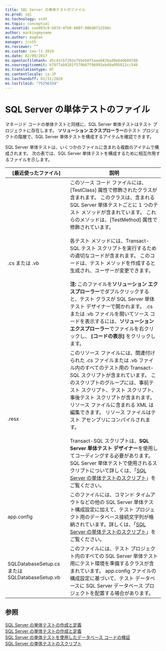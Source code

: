 ```yaml
---
title: SQL Server の単体テストのファイル
ms.prod: sql
ms.technology: ssdt
ms.topic: conceptual
ms.assetid: cee093c9-b97d-4fb0-b80f-806d071259dc
author: markingmyname
ms.author: maghan
manager: jroth
ms.reviewer: “”
ms.custom: seo-lt-2019
ms.date: 02/09/2017
ms.openlocfilehash: 45c43cbf392e795eb0f5aee6876ad9e649b09788
ms.sourcegitcommit: b78f7ab9281f570b87f96991ebd9a095812cc546
ms.translationtype: HT
ms.contentlocale: ja-JP
ms.lasthandoff: 01/31/2020
ms.locfileid: "75256334"
---
```

# <a name="sql-server-unit-test-files"></a>SQL Server の単体テストのファイル

マネージド コードの単体テストと同様に、SQL Server 単体テストはテスト プロジェクトに存在します。 **ソリューション エクスプローラー**のテスト プロジェクトの階層で、SQL Server 単体テストを構成するアイテムを確認できます。  
  
SQL Server 単体テストは、いくつかのファイルに含まれる複数のアイテムで構成されます。 次の表では、SQL Server 単体テストを構成するために相互作用するファイルを示します。  
  
|**[最近使ったファイル]**|**説明**|  
|------------|-------------------|  
|.cs または .vb|このソース コード ファイルには、[TestClass] 属性で修飾されたクラスが含まれます。 このクラスは、含まれる SQL Server 単体テストごとに 1 つのテスト メソッドが含まれています。 これらのメソッドは、[TestMethod] 属性で修飾されています。<br /><br />各テスト メソッドには、Transact\-SQL テスト スクリプトを実行するための適切なコードが含まれます。 このコードは、テスト メソッドを作成すると生成され、ユーザーが変更できます。<br /><br />**注:** このファイルを**ソリューション エクスプローラー**でダブルクリックすると、テスト クラスが SQL Server 単体テスト デザイナーで開かれます。 .cs または .vb ファイルを開いてソース コードを表示するには、**ソリューション エクスプローラー**でファイルを右クリックし、 **[コードの表示]** をクリックします。|  
|.resx|このリソース ファイルには、関連付けられた .cs ファイルまたは .vb ファイル内のすべてのテスト用の Transact\-SQL スクリプトが含まれています。 このスクリプトのグループには、事前テスト スクリプト、テスト スクリプト、事後テスト スクリプトが含まれます。 リソース ファイルに含まれる XML は編集できます。 リソース ファイルはテスト アセンブリにコンパイルされます。<br /><br />Transact\-SQL スクリプトは、**SQL Server 単体テスト デザイナー**を使用してコーディングする必要があります。 SQL Server 単体テストで使用されるスクリプトについて詳しくは、「[SQL Server の単体テストのスクリプト](../ssdt/scripts-in-sql-server-unit-tests.md)」をご覧ください。|  
|app.config|このファイルには、コマンド タイムアウトなどの他の SQL Server 単体テスト構成設定に加えて、テスト プロジェクト用のデータベース接続文字列が格納されています。詳しくは、「[SQL Server の単体テストのスクリプト](../ssdt/scripts-in-sql-server-unit-tests.md)」をご覧ください。|  
|SQLDatabaseSetup.cs または SQLDatabaseSetup.vb|このファイルには、テスト プロジェクト内のすべての SQL Server 単体テスト用にテスト環境を準備するクラスが含まれています。 app.config ファイルの構成設定に基づいて、テスト データベースに SQL Server データベース プロジェクトを配置する場合があります。|  
  
## <a name="see-also"></a>参照  
[SQL Server の単体テストの作成と定義](../ssdt/creating-and-defining-sql-server-unit-tests.md)  
[SQL Server の単体テストの作成と定義](../ssdt/creating-and-defining-sql-server-unit-tests.md)  
[SQL Server の単体テストを使用したデータベース コードの検証](../ssdt/verifying-database-code-by-using-sql-server-unit-tests.md)  
[SQL Server の単体テストのスクリプト](../ssdt/scripts-in-sql-server-unit-tests.md)  
  
